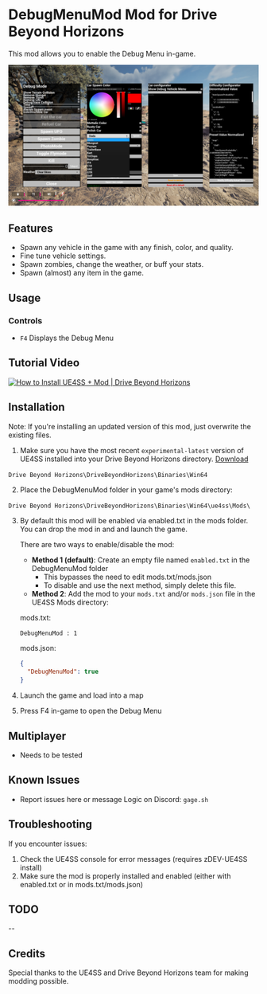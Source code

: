 # DebugMenuMod Mod for Drive Beyond Horizons

This mod allows you to enable the Debug Menu in-game.

<img src="screenshot.png" alt="Screenshot" width="600">

## Features

- Spawn any vehicle in the game with any finish, color, and quality.
- Fine tune vehicle settings.
- Spawn zombies, change the weather, or buff your stats.
- Spawn (almost) any item in the game.

## Usage

### Controls

- `F4` Displays the Debug Menu

## Tutorial Video

[![How to Install UE4SS + Mod | Drive Beyond Horizons](https://img.youtube.com/vi/pWbKwe9b0e0/0.jpg)](https://www.youtube.com/watch?v=pWbKwe9b0e0)

## Installation

Note: If you're installing an updated version of this mod, just overwrite the existing files.

1. Make sure you have the most recent `experimental-latest` version of UE4SS installed into your Drive Beyond Horizons directory. [Download](https://github.com/UE4SS-RE/RE-UE4SS/releases/tag/experimental-latest)
   
`Drive Beyond Horizons\DriveBeyondHorizons\Binaries\Win64`

2. Place the DebugMenuMod folder in your game's mods directory:
   
`Drive Beyond Horizons\DriveBeyondHorizons\Binaries\Win64\ue4ss\Mods\`

3. By default this mod will be enabled via enabled.txt in the mods folder. You can drop the mod in and and launch the game.

   There are two ways to enable/disable the mod:
   - **Method 1 (default)**: Create an empty file named `enabled.txt` in the DebugMenuMod folder
     - This bypasses the need to edit mods.txt/mods.json
     - To disable and use the next method, simply delete this file.
   - **Method 2**: Add the mod to your `mods.txt` and/or `mods.json` file in the UE4SS Mods directory:

   mods.txt:
     ```
     DebugMenuMod : 1
     ```
   mods.json:
     ```json
     {
       "DebugMenuMod": true
     }
     ```
4. Launch the game and load into a map
5. Press F4 in-game to open the Debug Menu

## Multiplayer

- Needs to be tested

## Known Issues

- Report issues here or message Logic on Discord: `gage.sh`

## Troubleshooting

If you encounter issues:

1. Check the UE4SS console for error messages (requires zDEV-UE4SS install)
2. Make sure the mod is properly installed and enabled (either with enabled.txt or in mods.txt/mods.json)

## TODO

--

## Credits

Special thanks to the UE4SS and Drive Beyond Horizons team for making modding possible.
